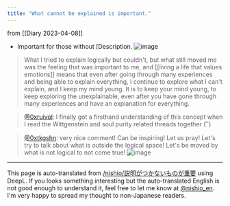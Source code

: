 ```yaml
---
title: "What cannot be explained is important."
---
```


from  [[Diary 2023-04-08]]
- Important for those without [Description.
![image](https://gyazo.com/88fe58af44b2549364e0461c4f76dcc7/thumb/1000)
> What I tried to explain logically but couldn't, but what still moved me was the feeling that was important to me, and [[living a life that values emotions]] means that even after going through many experiences and being able to explain everything, I continue to explore what I can't explain, and I keep my mind young. It is to keep your mind young, to keep exploring the unexplainable, even after you have gone through many experiences and have an explanation for everything.



> [@0xruivol](https://twitter.com/0xruivol/status/1644600847853326336): I finally got a firsthand understanding of this concept when I read the Wittgenstein and soul purity related threads together ( ิ ิ)

> [@0xtkgshn](https://twitter.com/0xtkgshn/status/1644616880123179009): very nice comment! Can be inspiring! Let us pray! Let's try to talk about what is outside the logical space! Let's be moved by what is not logical to not come true!
> ![image](https://pbs.twimg.com/media/FtLaUN_acAE_Qki.jpg)


---
This page is auto-translated from [/nishio/説明がつかないものが重要](https://scrapbox.io/nishio/説明がつかないものが重要) using DeepL. If you looks something interesting but the auto-translated English is not good enough to understand it, feel free to let me know at [@nishio_en](https://twitter.com/nishio_en). I'm very happy to spread my thought to non-Japanese readers.